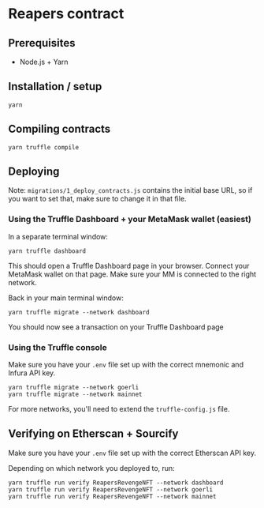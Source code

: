 # Reapers contract

## Prerequisites

- Node.js + Yarn

## Installation / setup

```
yarn
```

## Compiling contracts

```
yarn truffle compile
```

## Deploying

Note: `migrations/1_deploy_contracts.js` contains the initial base URL, so if you want to set that, make sure to change it in that file.

### Using the Truffle Dashboard + your MetaMask wallet (easiest)

In a separate terminal window:

```
yarn truffle dashboard
```

This should open a Truffle Dashboard page in your browser. Connect your MetaMask wallet on that page. Make sure your MM is connected to the right network.

Back in your main terminal window:

```
yarn truffle migrate --network dashboard
```

You should now see a transaction on your Truffle Dashboard page

### Using the Truffle console

Make sure you have your `.env` file set up with the correct mnemonic and Infura API key.

```
yarn truffle migrate --network goerli
yarn truffle migrate --network mainnet
```

For more networks, you'll need to extend the `truffle-config.js` file.

## Verifying on Etherscan + Sourcify

Make sure you have your `.env` file set up with the correct Etherscan API key.

Depending on which network you deployed to, run:

```
yarn truffle run verify ReapersRevengeNFT --network dashboard
yarn truffle run verify ReapersRevengeNFT --network goerli
yarn truffle run verify ReapersRevengeNFT --network mainnet
```
